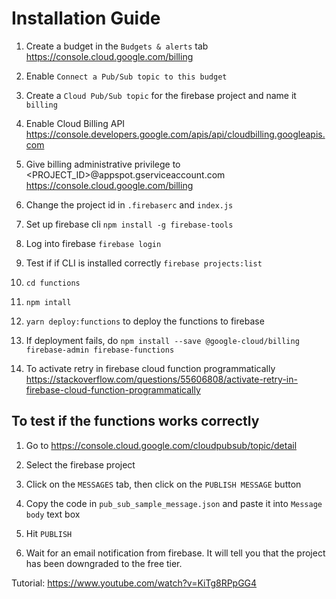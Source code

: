 # Installation Guide

1. Create a budget in the `Budgets & alerts` tab <https://console.cloud.google.com/billing>

1. Enable `Connect a Pub/Sub topic to this budget`

1. Create a `Cloud Pub/Sub topic` for the firebase project and name it `billing`

1. Enable Cloud Billing API <https://console.developers.google.com/apis/api/cloudbilling.googleapis.com>

1. Give billing administrative privilege to <PROJECT_ID>@appspot.gserviceaccount.com <https://console.cloud.google.com/billing>

1. Change the project id in `.firebaserc` and `index.js`

1. Set up firebase cli `npm install -g firebase-tools`

1. Log into firebase `firebase login`

1. Test if if CLI is installed correctly `firebase projects:list`

1. `cd functions`

1. `npm intall`

1. `yarn deploy:functions` to deploy the functions to firebase

1. If deployment fails, do
   `npm install --save @google-cloud/billing firebase-admin firebase-functions`

1. To activate retry in firebase cloud function programmatically
   <https://stackoverflow.com/questions/55606808/activate-retry-in-firebase-cloud-function-programmatically>

## To test if the functions works correctly

1. Go to <https://console.cloud.google.com/cloudpubsub/topic/detail>

1. Select the firebase project

1. Click on the `MESSAGES` tab, then click on the `PUBLISH MESSAGE` button

1. Copy the code in `pub_sub_sample_message.json` and paste it into `Message body` text box

1. Hit `PUBLISH`

1. Wait for an email notification from firebase. It will tell you that the project has been downgraded to the free tier.


Tutorial: <https://www.youtube.com/watch?v=KiTg8RPpGG4>
